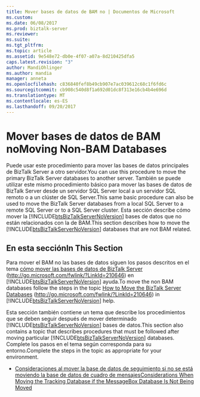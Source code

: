 ```yaml
---
title: Mover bases de datos de BAM no | Documentos de Microsoft
ms.custom: 
ms.date: 06/08/2017
ms.prod: biztalk-server
ms.reviewer: 
ms.suite: 
ms.tgt_pltfrm: 
ms.topic: article
ms.assetid: 9e548e72-db0e-4f07-a07a-8d210425dfa5
caps.latest.revision: "3"
author: MandiOhlinger
ms.author: mandia
manager: anneta
ms.openlocfilehash: c836840fef8b49cb907e7ac039612c68c1f6fd6c
ms.sourcegitcommit: cb908c540d8f1a692d01dc8f313e16cb4b4e696d
ms.translationtype: MT
ms.contentlocale: es-ES
ms.lasthandoff: 09/20/2017
---
```

# <a name="moving-non-bam-databases"></a><span data-ttu-id="93db8-102">Mover bases de datos de BAM no</span><span class="sxs-lookup"><span data-stu-id="93db8-102">Moving Non-BAM Databases</span></span>
<span data-ttu-id="93db8-103">Puede usar este procedimiento para mover las bases de datos principales de BizTalk Server a otro servidor.</span><span class="sxs-lookup"><span data-stu-id="93db8-103">You can use this procedure to move the primary BizTalk Server databases to another server.</span></span> <span data-ttu-id="93db8-104">También se puede utilizar este mismo procedimiento básico para mover las bases de datos de BizTalk Server desde un servidor SQL Server local a un servidor SQL remoto o a un clúster de SQL Server.</span><span class="sxs-lookup"><span data-stu-id="93db8-104">This same basic procedure can also be used to move the BizTalk Server databases from a local SQL Server to a remote SQL Server or to a SQL Server cluster.</span></span> <span data-ttu-id="93db8-105">Esta sección describe cómo mover la [!INCLUDE[btsBizTalkServerNoVersion](../includes/btsbiztalkservernoversion-md.md)] bases de datos que no están relacionados con la de BAM.</span><span class="sxs-lookup"><span data-stu-id="93db8-105">This section describes how to move the [!INCLUDE[btsBizTalkServerNoVersion](../includes/btsbiztalkservernoversion-md.md)] databases that are not BAM related.</span></span>  
  
## <a name="in-this-section"></a><span data-ttu-id="93db8-106">En esta sección</span><span class="sxs-lookup"><span data-stu-id="93db8-106">In This Section</span></span>  
 <span data-ttu-id="93db8-107">Para mover el BAM no las bases de datos siguen los pasos descritos en el tema [cómo mover las bases de datos de BizTalk Server](http://go.microsoft.com/fwlink/?LinkId=210646) (http://go.microsoft.com/fwlink/?LinkId=210646) en [!INCLUDE[btsBizTalkServerNoVersion](../includes/btsbiztalkservernoversion-md.md)] ayuda.</span><span class="sxs-lookup"><span data-stu-id="93db8-107">To move the non BAM databases follow the steps in the topic [How to Move the BizTalk Server Databases](http://go.microsoft.com/fwlink/?LinkId=210646) (http://go.microsoft.com/fwlink/?LinkId=210646) in [!INCLUDE[btsBizTalkServerNoVersion](../includes/btsbiztalkservernoversion-md.md)] help.</span></span>  
  
 <span data-ttu-id="93db8-108">Esta sección también contiene un tema que describe los procedimientos que se deben seguir después de mover determinado [!INCLUDE[btsBizTalkServerNoVersion](../includes/btsbiztalkservernoversion-md.md)] bases de datos.</span><span class="sxs-lookup"><span data-stu-id="93db8-108">This section also contains a topic that describes procedures that must be followed after moving particular [!INCLUDE[btsBizTalkServerNoVersion](../includes/btsbiztalkservernoversion-md.md)] databases.</span></span> <span data-ttu-id="93db8-109">Complete los pasos en el tema según corresponda para su entorno.</span><span class="sxs-lookup"><span data-stu-id="93db8-109">Complete the steps in the topic as appropriate for your environment.</span></span>  
  
-   [<span data-ttu-id="93db8-110">Consideraciones al mover la base de datos de seguimiento si no se está moviendo la base de datos de cuadro de mensajes</span><span class="sxs-lookup"><span data-stu-id="93db8-110">Considerations When Moving the Tracking Database if the MessageBox Database Is Not Being Moved</span></span>](../technical-guides/before-you-move-the-tracking-database-if-messagebox-database-is-not-moving.md)